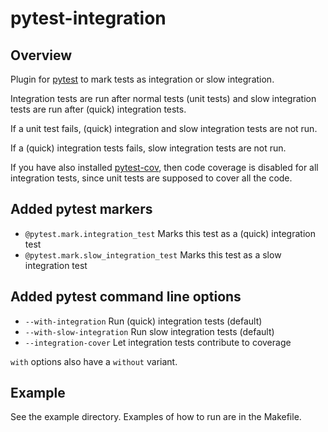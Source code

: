 pytest-integration
==================

Overview
--------
Plugin for [pytest](https://pypi.org/project/pytest/) to mark tests as
integration or slow integration.

Integration tests are run after normal tests (unit tests) and
slow integration tests are run after (quick) integration tests.

If a unit test fails, (quick) integration and slow integration tests are not run.

If a (quick) integration tests fails, slow integration tests are not run.

If you have also installed [pytest-cov](https://pypi.org/project/pytest-cov/),
then code coverage is disabled for all integration tests, since unit tests
are supposed to cover all the code.

Added pytest markers
--------------------------
- `@pytest.mark.integration_test` Marks this test as a (quick) integration test
- `@pytest.mark.slow_integration_test` Marks this test as a slow integration test

Added pytest command line options
--------------------------
- `--with-integration` Run (quick) integration tests (default)
- `--with-slow-integration` Run slow integration tests (default)
- `--integration-cover` Let integration tests contribute to coverage

`with` options also have a `without` variant.

Example
-------
See the example directory. Examples of how to run are in the Makefile.
